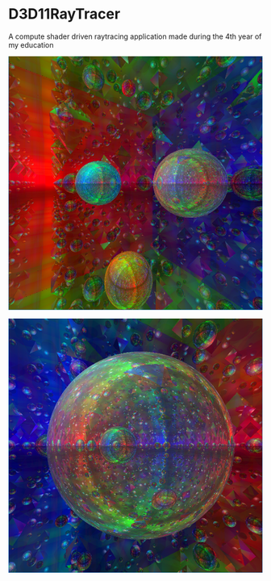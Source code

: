 # D3D11RayTracer
A compute shader driven raytracing application made during the 4th year of my education

![Image of the scene 1](RayTracer1.png)

![Image of the scene 2](RayTracer2.png)

